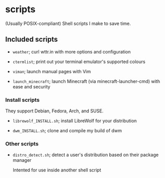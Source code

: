 # scripts

(Usually POSIX-compliant) Shell scripts I make to save time.

## Included scripts

* `weather`; curl wttr.in with more options and configuration

* `ctermlist`; print out your terminal emulator's supported colours

* `viman`; launch manual pages with Vim

* `launch_minecraft`; launch Minecraft (via minecraft-launcher-cmd) with ease and security

### Install scripts

They support Debian, Fedora, Arch, and SUSE.

* `librewolf_INSTALL.sh`; install LibreWolf for your distribution

* `dwm_INSTALL.sh`; clone and compile my build of dwm

### Other scripts

* `distro_detect.sh`; detect a user's distribution based on their package manager

    Intented for use inside another shell script
